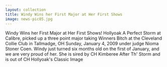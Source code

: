 ```yaml
---
layout: collection
title: Windy Wins her First Major at Her First Shows
image: news-pic85.jpg
---
```

Windy Wins her First Major at Her First Shows!
 Hollyoak A Perfect Storm at Calibre, picked up a three point major taking Winners Bitch at the Cleveland Collie Club in Tallmadge, OH Sunday, January 4, 2009 under judge Nioma Stoner Coen. Windy just turned six months old on the first of January, and we are very proud of her. She is sired by CH Kimberee After Th' Storm and is out of CH Hollyoak's Classic Image
